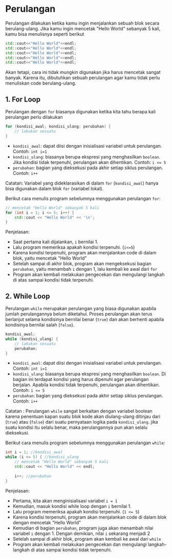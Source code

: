 # Perulangan

Perulangan dilakukan ketika kamu ingin menjalankan sebuah blok secara berulang-ulang. Jika kamu ingin mencetak "Hello World" sebanyak 5 kali, kamu bisa menulisnya seperti berikut

```cpp
std::cout<<"Hello World"<<endl;
std::cout<<"Hello World"<<endl;
std::cout<<"Hello World"<<endl;
std::cout<<"Hello World"<<endl;
std::cout<<"Hello World"<<endl;
```

Akan tetapi, cara ini tidak mungkin digunakan jika harus mencetak sangat banyak. Karena itu, dibutuhkan sebuah perulangan agar kamu tidak perlu menuliskan code berulang-ulang.

## 1. For Loop

Perulangan dengan `for` biasanya digunakan ketika kita tahu berapa kali perulangan perlu dilakukan

```cpp
for (kondisi_awal; kondisi_ulang; perubahan) {
	// lakukan sesuatu
}
```

- `kondisi_awal`: dapat diisi dengan inisialisasi variabel untuk perulangan. Contoh: `int i=1`
- `kondisi_ulang`: biasanya berupa ekspresi yang menghasilkan `boolean`. Jika kondisi tidak terpenuhi, perulangan akan dihentikan. Contoh: `i <= 5`
- `perubahan`: bagian yang dieksekusi pada akhir setiap siklus perulangan. Contoh: `i++`

Catatan: Variabel yang dideklarasikan di dalam `for` (`kondisi_awal`) hanya bisa digunakan dalam blok `for` (variabel lokal).

Berikut cara menulis program sebelumnya menggunakan perulangan `for`:

```cpp
// mencetak "Hello World" sebanyak 5 kali
for (int i = 1; i <= 5; i++) {
	std::cout << "Hello World" << '\n';
}
```

Penjelasan:

- Saat pertama kali dijalankan, `i` bernilai 1.
- Lalu program memeriksa apakah kondisi terpenuhi. (`i<=5`)
- Karena kondisi terpenuhi, program akan menjalankan code di dalam blok, yaitu mencetak "Hello World"
- Setelah sampai di akhir blok, program akan mengeksekusi bagian `perubahan`, yaitu menambah `i` dengan 1, lalu kembali ke awal dari `for`
- Program akan kembali melakukan pengecekan dan mengulangi langkah di atas sampai kondisi tidak terpenuhi.

## 2. While Loop
Perulangan `while` merupakan perulangan yang biasa digunakan apabila jumlah perulangannya belum diketahui. Proses perulangan akan terus berlanjut selama kondisinya bernilai benar (`true`) dan akan berhenti apabila kondisinya bernilai salah (`false`).

```cpp
kondisi_awal;
while (kondisi_ulang) {
	// lakukan sesuatu
	perubahan;
}
```

- `kondisi_awal`: dapat diisi dengan inisialisasi variabel untuk perulangan. Contoh: `int i=1`
- `kondisi_ulang`: biasanya berupa ekspresi yang menghasilkan `boolean`. Di bagian ini terdapat kondisi yang harus dipenuhi agar perulangan berjalan. Apabila kondisi tidak terpenuhi, perulangan akan dihentikan. Contoh: `i <= 5`
- `perubahan`: bagian yang dieksekusi pada akhir setiap siklus perulangan. Contoh: `i++`

Catatan : Perulangan `while` sangat berkaitan dengan variabel boolean karena penentuan kapan suatu blok kode akan diulang-ulang ditinjau dari (`true`) atau (`false`) dari suatu pernyataan logika pada `kondisi_ulang`. jika suatu kondisi itu selalu benar, maka perulangannya pun akan selalu dieksekusi.

Berikut cara menulis program sebelumnya menggunakan perulangan `while`:

```cpp
int i = 1; //kondisi_awal
while (i <= 5) { //kondisi_ulang
	// mencetak "Hello World" sebanyak 5 kali
	std::cout << "Hello World" << endl;
	
	i++; //perubahan
}
```

Penjelasan:

- Pertama, kita akan menginisialisasi variabel `i = 1`
- Kemudian, masuk kondisi while loop dengan `i` bernilai 1. 
- Lalu program memeriksa apakah kondisi terpenuhi. (`1 <= 5`)
- Karena kondisi terpenuhi, program akan menjalankan code di dalam blok dengan mencetak "Hello World"
- Kemudian di bagian `perubahan`, program juga akan menambah nilai variabel `i` dengan 1. Dengan demikian, nilai `i` sekarang menjadi 2
- Setelah sampai di akhir blok, program akan kembali ke awal dari `while`
- Program akan kembali melakukan pengecekan dan mengulangi langkah-langkah di atas sampai kondisi tidak terpenuhi.